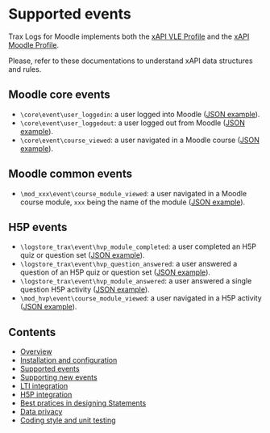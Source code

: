 # Supported events

Trax Logs for Moodle implements both the [xAPI VLE Profile](http://doc.xapi.fr/profiles/vle) and the [xAPI Moodle Profile](http://doc.xapi.fr/profiles/moodle). 

Please, refer to these documentations to understand xAPI data structures and rules.


## Moodle core events

- `\core\event\user_loggedin`: a user logged into Moodle ([JSON example](http://doc.xapi.fr/profiles/moodle/nav#logged-in)).
- `\core\event\user_loggedout`: a user logged out from Moodle ([JSON example](http://doc.xapi.fr/profiles/moodle/nav#logged-out)).
- `\core\event\course_viewed`: a user navigated in a Moodle course ([JSON example](http://doc.xapi.fr/profiles/moodle/nav#nav-in-course)).


## Moodle common events

- `\mod_xxx\event\course_module_viewed`: a user navigated in a Moodle course module, `xxx` being the name of the module ([JSON example](http://doc.xapi.fr/profiles/moodle/nav#nav-in-module)).


## H5P events

- `\logstore_trax\event\hvp_module_completed`: a user completed an H5P quiz or question set ([JSON example](http://doc.xapi.fr/profiles/moodle/hvp#completed-quiz)).
- `\logstore_trax\event\hvp_question_answered`: a user answered a question of an H5P quiz or question set ([JSON example](http://doc.xapi.fr/profiles/moodle/hvp#answered-quiz-question)).
- `\logstore_trax\event\hvp_module_answered`: a user answered a single question H5P activity ([JSON example](http://doc.xapi.fr/profiles/moodle/hvp#answered-single-question)).
- `\mod_hvp\event\course_module_viewed`: a user navigated in a H5P activity ([JSON example](http://doc.xapi.fr/profiles/moodle/hvp#course-module-viewed)).


## Contents

* [Overview](../README.md)
* [Installation and configuration](install.md)
* [Supported events](events.md)
* [Supporting new events](extend.md)
* [LTI integration](lti.md)
* [H5P integration](h5p.md)
* [Best pratices in designing Statements](best-practices.md)
* [Data privacy](privacy.md)
* [Coding style and unit testing](test.md)

